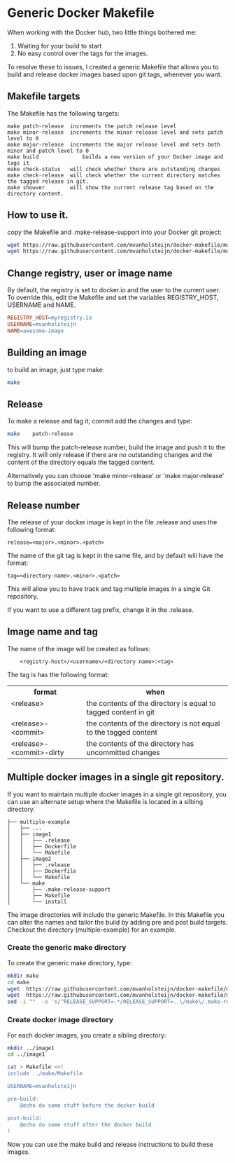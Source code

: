# Generic Docker Makefile
When working with the Docker hub, two little things bothered me:

1. Waiting for your build to start
2. No easy control over the tags for the images.

To resolve these to issues, I created a generic Makefile that allows you to build and release docker images based upon git tags, whenever you want.

## Makefile targets

The Makefile has the following targets:
```
make patch-release	increments the patch release level
make minor-release	increments the minor release level and sets patch level to 0
make major-release	increments the major release level and sets both minor and patch level to 0
make build              builds a new version of your Docker image and tags it
make check-status	will check whether there are outstanding changes
make check-release	will check whether the current directory matches the tagged release in git.
make showver		will show the current release tag based on the directory content.
```


## How to use it.
copy the Makefile and .make-release-support into your Docker git project:

```bash
wget https://raw.githubusercontent.com/mvanholsteijn/docker-makefile/master/Makefile
wget https://raw.githubusercontent.com/mvanholsteijn/docker-makefile/master/.make-release-support
```

## Change registry, user or image name
By default, the registry is set to docker.io and the user to the current user. To override this, edit the Makefile
and set the variables REGISTRY_HOST, USERNAME and NAME.

```Makefile
REGISTRY_HOST=myregistry.io
USERNAME=mvanholsteijn
NAME=awesome-image
```

## Building an image
to build an image, just type make:

```bash
make
```

##  Release
To make a release and tag it, commit add the changes and type:

```bash
make	patch-release
```

This will bump the patch-release number, build the image and push it to the registry. It will only
release if there are no outstanding changes and the content of the directory equals the tagged content.

Alternatively you can choose 'make minor-release' or 'make major-release' to bump the associated number.

## Release number
The release of your docker image is kept in the file .release and uses the following format:

	release=<major>.<minor>.<patch>

The name of the git tag is kept in the same file, and by default will have the format:

	tag=<directory-name>.<minor>.<patch>

This will allow you to have track and tag multiple images in a single Git repository.

If you want to use a different tag prefix, change it in the .release.

## Image name and tag
The name of the image will be created as follows:

```
	<registry-host>/<username>/<directory name>:<tag>
```

The tag is has the following format:

<table >
<tr><th>format</th><th>when</th></tr>
<tr><td valign=top>&lt;release> </td><td>  the contents of the directory is equal to tagged content in git

</td></tr>
<tr><td valign=top> &lt;release>-&lt;commit> </td><td>  the contents of the directory is not equal to the tagged content
</td>
</tr>
<tr><td valign=top> &lt;release>-&lt;commit>-dirty <td> the contents of the directory has uncommitted changes
</td></tr>
</table>

## Multiple docker images in a single git repository.

If you want to maintain multiple docker images in a single git repository, you can use an alternate setup where the Makefile is located in a  silbing directory.

```
├── multiple-example
│   ├── ...
│   ├── image1
│   │   ├── .release
│   │   ├── Dockerfile
│   │   └── Makefile
│   ├── image2
│   │   ├── .release
│   │   ├── Dockerfile
│   │   └── Makefile
│   └── make
│       ├── .make-release-support
│       ├── Makefile
│       └── install
```

The image directories will include the generic Makefile. In this Makefile you can alter the names and tailor the build by adding pre and post build targets.  Checkout the directory (multiple-example) for an example.



### Create the generic make directory

To create the generic make directory, type:

```bash
mkdir make
cd make
wget  https://raw.githubusercontent.com/mvanholsteijn/docker-makefile/master/Makefile  
wget  https://raw.githubusercontent.com/mvanholsteijn/docker-makefile/master/.make-release-support
sed -i ""  -e 's/^RELEASE_SUPPORT=.*/RELEASE_SUPPORT=..\/make\/.make-release-support/' Makefile
```

### Create docker image directory
For each docker images, you create a sibling directory:

```bash
mkdir ../image1
cd ../image1

cat > Makefile <<!
include ../make/Makefile

USERNAME=mvanholsteijn

pre-build:
	@echo do some stuff before the docker build

post-build:
	@echo do some stuff after the docker build
!

```

Now you can use the make build and release instructions to build these images.
